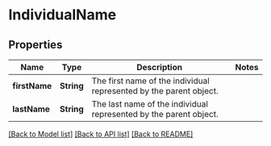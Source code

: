 # IndividualName

## Properties
Name | Type | Description | Notes
------------ | ------------- | ------------- | -------------
**firstName** | **String** | The first name of the individual represented by the parent object. | 
**lastName** | **String** | The last name of the individual represented by the parent object. | 

[[Back to Model list]](../README.md#documentation-for-models) [[Back to API list]](../README.md#documentation-for-api-endpoints) [[Back to README]](../README.md)


